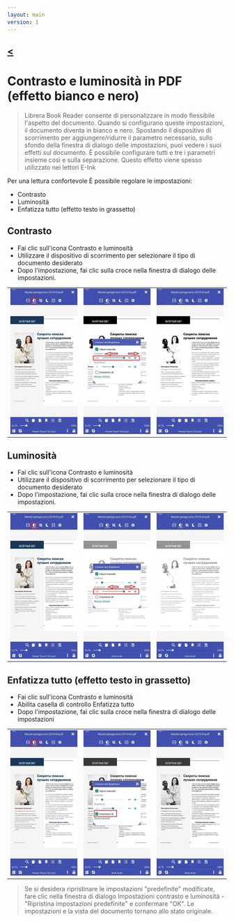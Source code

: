 ```yaml
---
layout: main
version: 1
---
```

[<](/wiki/faq)
---

# Contrasto e luminosità in PDF (effetto bianco e nero)

> Librera Book Reader consente di personalizzare in modo flessibile l'aspetto del documento.
Quando si configurano queste impostazioni, il documento diventa in bianco e nero.
Spostando il dispositivo di scorrimento per aggiungere/ridurre il parametro necessario,
sullo sfondo della finestra di dialogo delle impostazioni, puoi vedere i suoi effetti sul documento.
È possibile configurare tutti e tre i parametri insieme così e sulla separazione. Questo effetto viene spesso utilizzato nei lettori E-Ink


Per una lettura confortevole È possibile regolare le impostazioni:
* Contrasto
* Luminosità
* Enfatizza tutto (effetto testo in grassetto)

## Contrasto
* Fai clic sull'icona Contrasto e luminosità
* Utilizzare il dispositivo di scorrimento per selezionare il tipo di documento desiderato
* Dopo l'impostazione, fai clic sulla croce nella finestra di dialogo delle impostazioni.

||||
|-|-|-|
|![](10.jpg)|![](11.jpg)|![](12.jpg)|

## Luminosità
* Fai clic sull'icona Contrasto e luminosità
* Utilizzare il dispositivo di scorrimento per selezionare il tipo di documento desiderato
* Dopo l'impostazione, fai clic sulla croce nella finestra di dialogo delle impostazioni.

||||
|-|-|-|
|![](20.jpg)|![](21.jpg)|![](222.jpg)|


## Enfatizza tutto (effetto testo in grassetto)
* Fai clic sull'icona Contrasto e luminosità
* Abilita casella di controllo Enfatizza tutto
* Dopo l'impostazione, fai clic sulla croce nella finestra di dialogo delle impostazioni

||||
|-|-|-|
|![](30.jpg)|![](31.jpg)|![](32.jpg)|

> Se si desidera ripristinare le impostazioni &quot;predefinite&quot; modificate, fare clic nella finestra di dialogo Impostazioni contrasto e luminosità - &quot;Ripristina impostazioni predefinite&quot; e confermare &quot;OK&quot;. Le impostazioni e la vista del documento tornano allo stato originale.
